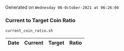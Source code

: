 Generated on `Wednesday 06-October-2021 at 06:26:04`

### Current to Target Coin Ratio
`current_coin_ratio.sh`

Date|Current|Target|Ratio
---|---|---|---
